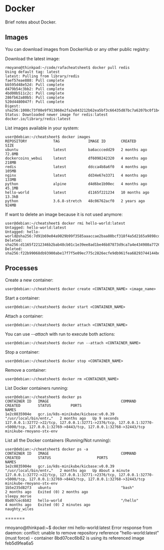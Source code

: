 # Docker
Brief notes about Docker.

## Images
You can download images from DockerHub or any other public registry:

Download the latest image:
```shell
rmoyano@thinkpad:~/code/rafacheatsheet$ docker pull redis
Using default tag: latest
latest: Pulling from library/redis
faef57eae888: Pull complete 
bb595d48e52d: Pull complete 
d479b54c3bb2: Pull complete 
4bd00b511c2c: Pull complete 
286fb62a80b5: Pull complete 
520d4480047f: Pull complete 
Digest: sha256:1008c73f08e9f913868e2fa2e843212b62ea5bf3c66435d87bc7a6207bc0f1b4
Status: Downloaded newer image for redis:latest
docker.io/library/redis:latest
```

List images available in your system:
```shell
user@debian:~/cheatsheet$ docker images
REPOSITORY            TAG             IMAGE ID       CREATED        SIZE
ubuntu                latest          ba6acccedd29   2 months ago   72.8MB
dockercoins_webui     latest          df6098242320   4 months ago   218MB
redis                 latest          ddcca4b8a6f0   4 months ago   105MB
nginx                 latest          dd34e67e3371   4 months ago   133MB
python                alpine          d4d6be1b90ec   4 months ago   45.1MB
hello-world           latest          d1165f221234   10 months ago   13.3kB
python                3.6.8-stretch   48c06762acf0   2 years ago    924MB
```

If want to delete an image because it is not used anymore:
```shell
user@debian:~/cheatsheet$ docker rmi hello-world:latest 
Untagged: hello-world:latest
Untagged: hello-world@sha256:7d91b69e04a9029b99f3585aaaccae2baa80bcf318f4a5d2165a9898cd2dc0a1
Deleted: sha256:d1165f2212346b2bab48cb01c1e39ee8ad1be46b87873d9ca7a4e434980a7726
Deleted: sha256:f22b99068db93900abe17f7f5e09ec775c2826ecfe9db961fea68293744144bd
```


## Processes

Create a new container:
```shell
user@debian:~/cheatsheet$ docker create <CONTAINER_NAME> <image_name>
```

Start a container:
```shell
user@debian:~/cheatsheet$ docker start <CONTAINER_NAME>
```

Attach a container:
```shell
user@debian:~/cheatsheet$ docker attach <CONTAINER_NAME>
```

You can use *--attach* with run to execute both actions:
```shell
user@debian:~/cheatsheet$ docker run --attach <CONTAINER_NAME>
```

Stop a container:
```shell
user@debian:~/cheatsheet$ docker stop <CONTAINER_NAME>
```

Remove a container:
```shell
user@debian:~/cheatsheet$ docker rm <CONTAINER_NAME>
```

List Docker containers running:
```shell
user@debian:~/cheatsheet$ docker ps
CONTAINER ID   IMAGE                                 COMMAND                  CREATED        STATUS         PORTS                                NAMES
1e2c0835904e   gcr.io/k8s-minikube/kicbase:v0.0.39   "/usr/local/bin/entr…"   2 months ago   Up 9 seconds   127.0.0.1:32772->22/tcp, 127.0.0.1:32771->2376/tcp, 127.0.0.1:32770->5000/tcp, 127.0.0.1:32769->8443/tcp, 127.0.0.1:32768->32443/tcp   minikube-rmoyano-stx-env
```

List all the Docker containers (Running/Not running):
```shell
user@debian:~/cheatsheet$ docker ps -a
CONTAINER ID   IMAGE                                 COMMAND                  CREATED        STATUS                     PORTS                       NAMES
1e2c0835904e   gcr.io/k8s-minikube/kicbase:v0.0.39   "/usr/local/bin/entr…"   2 months ago   Up About a minute          127.0.0.1:32772->22/tcp, 127.0.0.1:32771->2376/tcp, 127.0.0.1:32770->5000/tcp, 127.0.0.1:32769->8443/tcp, 127.0.0.1:32768->32443/tcp   minikube-rmoyano-stx-env
1b5e235d82f3   ubuntu                                "bash"                   2 months ago   Exited (0) 2 months ago                                 sleepy_morse
8bd07cec6b82   hello-world                           "/hello"                 4 months ago   Exited (0) 2 minutes ago                                naughty_wiles
```
=======

rmoyano@thinkpad:~$ docker rmi hello-world:latest 
Error response from daemon: conflict: unable to remove repository reference "hello-world:latest" (must force) - container 8bd07cec6b82 is using its referenced image feb5d9fea6a5
